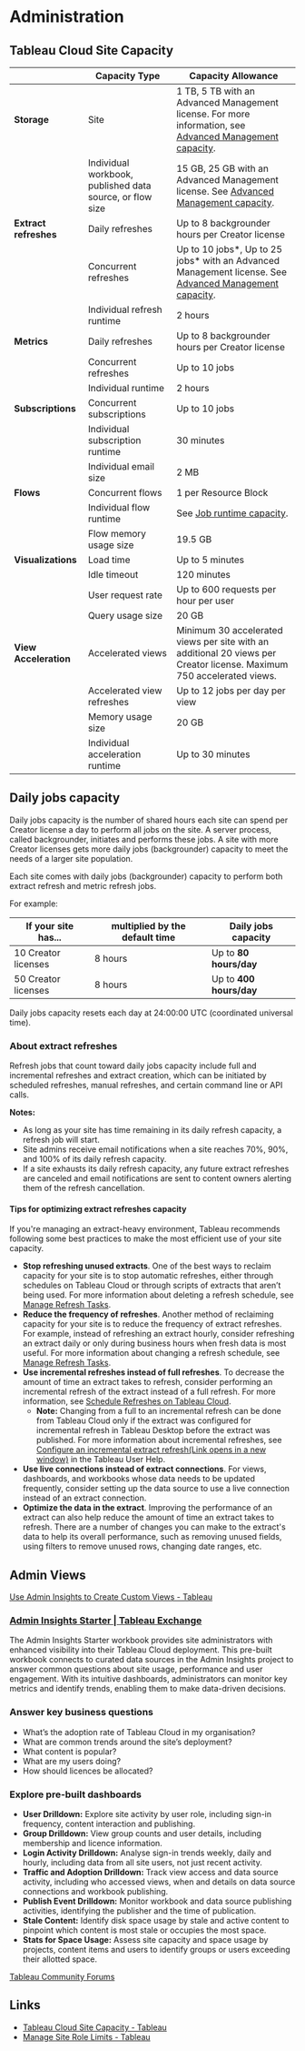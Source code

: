 # Administration

## Tableau Cloud Site Capacity

|                       | Capacity Type                                            | Capacity Allowance                                                                                                                                                                     |
| --------------------- | -------------------------------------------------------- | -------------------------------------------------------------------------------------------------------------------------------------------------------------------------------------- |
| **Storage**           | Site                                                     | 1 TB, 5 TB with an Advanced Management license. For more information, see [Advanced Management capacity](https://help.tableau.com/current/online/en-us/to_site_capacity.htm#advanced). |
|                       | Individual workbook, published data source, or flow size | 15 GB, 25 GB with an Advanced Management license. See [Advanced Management capacity](https://help.tableau.com/current/online/en-us/to_site_capacity.htm#advanced).                     |
| **Extract refreshes** | Daily refreshes                                          | Up to 8 backgrounder hours per Creator license                                                                                                                                         |
|                       | Concurrent refreshes                                     | Up to 10 jobs*, Up to 25 jobs* with an Advanced Management license. See [Advanced Management capacity](https://help.tableau.com/current/online/en-us/to_site_capacity.htm#advanced).   |
|                       | Individual refresh runtime                               | 2 hours                                                                                                                                                                                |
| **Metrics**           | Daily refreshes                                          | Up to 8 backgrounder hours per Creator license                                                                                                                                         |
|                       | Concurrent refreshes                                     | Up to 10 jobs                                                                                                                                                                          |
|                       | Individual runtime                                       | 2 hours                                                                                                                                                                                |
| **Subscriptions**     | Concurrent subscriptions                                 | Up to 10 jobs                                                                                                                                                                          |
|                       | Individual subscription runtime                          | 30 minutes                                                                                                                                                                             |
|                       | Individual email size                                    | 2 MB                                                                                                                                                                                   |
| **Flows**             | Concurrent flows                                         | 1 per Resource Block                                                                                                                                                                   |
|                       | Individual flow runtime                                  | See [Job runtime capacity](https://help.tableau.com/current/online/en-us/to_site_capacity.htm#jobruntimecapacity).                                                                     |
|                       | Flow memory usage size                                   | 19.5 GB                                                                                                                                                                                |
| **Visualizations**    | Load time                                                | Up to 5 minutes                                                                                                                                                                        |
|                       | Idle timeout                                             | 120 minutes                                                                                                                                                                            |
|                       | User request rate                                        | Up to 600 requests per hour per user                                                                                                                                                   |
|                       | Query usage size                                         | 20 GB                                                                                                                                                                                  |
| **View Acceleration** | Accelerated views                                        | Minimum 30 accelerated views per site with an additional 20 views per Creator license. Maximum 750 accelerated views.                                                                  |
|                       | Accelerated view refreshes                               | Up to 12 jobs per day per view                                                                                                                                                         |
|                       | Memory usage size                                        | 20 GB                                                                                                                                                                                  |
|                       | Individual acceleration runtime                          | Up to 30 minutes                                                                                                                                                                       |

## Daily jobs capacity

Daily jobs capacity is the number of shared hours each site can spend per Creator license a day to perform all jobs on the site. A server process, called backgrounder, initiates and performs these jobs. A site with more Creator licenses gets more daily jobs (backgrounder) capacity to meet the needs of a larger site population.

Each site comes with daily jobs (backgrounder) capacity to perform both extract refresh and metric refresh jobs.

For example:

|If your site has...|multiplied by the default time|Daily jobs capacity|
|---|---|---|
|10 Creator licenses|8 hours|Up to **80 hours/day**|
|50 Creator licenses|8 hours|Up to **400 hours/day**|

Daily jobs capacity resets each day at 24:00:00 UTC (coordinated universal time).

### About extract refreshes

Refresh jobs that count toward daily jobs capacity include full and incremental refreshes and extract creation, which can be initiated by scheduled refreshes, manual refreshes, and certain command line or API calls.

**Notes:**

- As long as your site has time remaining in its daily refresh capacity, a refresh job will start.
- Site admins receive email notifications when a site reaches 70%, 90%, and 100% of its daily refresh capacity.
- If a site exhausts its daily refresh capacity, any future extract refreshes are canceled and email notifications are sent to content owners alerting them of the refresh cancellation.

#### Tips for optimizing extract refreshes capacity

If you're managing an extract-heavy environment, Tableau recommends following some best practices to make the most efficient use of your site capacity.

- **Stop refreshing unused extracts**. One of the best ways to reclaim capacity for your site is to stop automatic refreshes, either through schedules on Tableau Cloud or through scripts of extracts that aren’t being used. For more information about deleting a refresh schedule, see [Manage Refresh Tasks](https://help.tableau.com/current/online/en-us/task.htm).
- **Reduce the frequency of refreshes**. Another method of reclaiming capacity for your site is to reduce the frequency of extract refreshes. For example, instead of refreshing an extract hourly, consider refreshing an extract daily or only during business hours when fresh data is most useful. For more information about changing a refresh schedule, see [Manage Refresh Tasks](https://help.tableau.com/current/online/en-us/task.htm).
- **Use incremental refreshes instead of full refreshes**. To decrease the amount of time an extract takes to refresh, consider performing an incremental refresh of the extract instead of a full refresh. For more information, see [Schedule Refreshes on Tableau Cloud](https://help.tableau.com/current/online/en-us/schedule_add.htm).
	- **Note:** Changing from a full to an incremental refresh can be done from Tableau Cloud only if the extract was configured for incremental refresh in Tableau Desktop before the extract was published. For more information about incremental refreshes, see [Configure an incremental extract refresh(Link opens in a new window)](https://help.tableau.com/current/pro/desktop/en-us/extracting_refresh.htm#incremental) in the Tableau User Help.
- **Use live connections instead of extract connections**. For views, dashboards, and workbooks whose data needs to be updated frequently, consider setting up the data source to use a live connection instead of an extract connection.
- **Optimize the data in the extract**. Improving the performance of an extract can also help reduce the amount of time an extract takes to refresh. There are a number of changes you can make to the extract's data to help its overall performance, such as removing unused fields, using filters to remove unused rows, changing date ranges, etc.

## Admin Views

[Use Admin Insights to Create Custom Views - Tableau](https://help.tableau.com/current/online/en-us/adminview_insights.htm)

### [Admin Insights Starter \| Tableau Exchange](https://exchange.tableau.com/en-GB/products/1036)

The Admin Insights Starter workbook provides site administrators with enhanced visibility into their Tableau Cloud deployment. This pre-built workbook connects to curated data sources in the Admin Insights project to answer common questions about site usage, performance and user engagement. With its intuitive dashboards, administrators can monitor key metrics and identify trends, enabling them to make data-driven decisions.

### Answer key business questions

- What’s the adoption rate of Tableau Cloud in my organisation?
- What are common trends around the site’s deployment?
- What content is popular?
- What are my users doing?
- How should licences be allocated?

### Explore pre-built dashboards

- **User Drilldown:** Explore site activity by user role, including sign-in frequency, content interaction and publishing.
- **Group Drilldown:** View group counts and user details, including membership and licence information.
- **Login Activity Drilldown:** Analyse sign-in trends weekly, daily and hourly, including data from all site users, not just recent activity.
- **Traffic and Adoption Drilldown:** Track view access and data source activity, including who accessed views, when and details on data source connections and workbook publishing.
- **Publish Event Drilldown:** Monitor workbook and data source publishing activities, identifying the publisher and the time of publication.
- **Stale Content:** Identify disk space usage by stale and active content to pinpoint which content is most stale or occupies the most space.
- **Stats for Space Usage:** Assess site capacity and space usage by projects, content items and users to identify groups or users exceeding their allotted space.

[Tableau Community Forums](https://community.tableau.com/s/question/0D54T00000C6S5nSAF/this-workbook-contains-a-data-source-that-is-dependent-on-a-different-tableau-server-multiple-tableau-server-connections-are-not-s)

## Links

- [Tableau Cloud Site Capacity - Tableau](https://help.tableau.com/current/online/en-us/to_site_capacity.htm)
- [Manage Site Role Limits - Tableau](https://help.tableau.com/current/online/en-us/cloud_manager_site_role_limit.htm)
